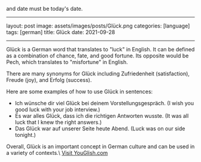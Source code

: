 and date must be today's date.

---

layout: post
image: assets/images/posts/Glück.png
categories: [language]
tags: [german]
title: Glück
date: 2021-09-28

---

Glück is a German word that translates to "luck" in English. It can be defined as a combination of chance, fate, and good fortune. Its opposite would be Pech, which translates to "misfortune" in English. 

There are many synonyms for Glück including Zufriedenheit (satisfaction), Freude (joy), and Erfolg (success). 

Here are some examples of how to use Glück in sentences:

- Ich wünsche dir viel Glück bei deinem Vorstellungsgespräch. (I wish you good luck with your job interview.)
- Es war alles Glück, dass ich die richtigen Antworten wusste. (It was all luck that I knew the right answers.)
- Das Glück war auf unserer Seite heute Abend. (Luck was on our side tonight.)

Overall, Glück is an important concept in German culture and can be used in a variety of contexts.\ <a id="yg-widget-0" class="youglish-widget" data-query="Glück" data-lang="german" data-components="8412" data-auto-start="0" data-bkg-color="theme_light" data-title="How%20to%20pronounce%20Glück%20in%20German"  rel="nofollow" href="https://youglish.com">Visit YouGlish.com</a><script async src="https://youglish.com/public/emb/widget.js" charset="utf-8"></script>